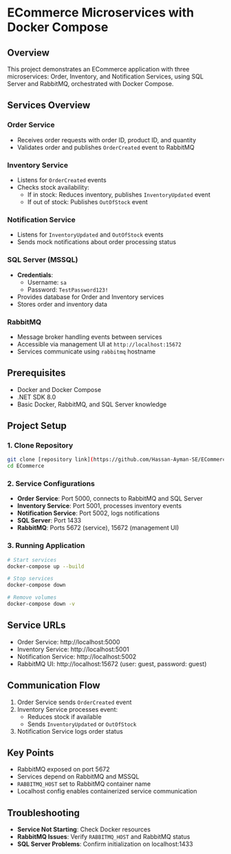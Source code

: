 # ECommerce Microservices with Docker Compose

## Overview

This project demonstrates an ECommerce application with three microservices: Order, Inventory, and Notification Services, using SQL Server and RabbitMQ, orchestrated with Docker Compose.

## Services Overview

### Order Service

- Receives order requests with order ID, product ID, and quantity
- Validates order and publishes `OrderCreated` event to RabbitMQ

### Inventory Service

- Listens for `OrderCreated` events
- Checks stock availability:
  - If in stock: Reduces inventory, publishes `InventoryUpdated` event
  - If out of stock: Publishes `OutOfStock` event

### Notification Service

- Listens for `InventoryUpdated` and `OutOfStock` events
- Sends mock notifications about order processing status

### SQL Server (MSSQL)

- **Credentials**:
  - Username: `sa`
  - Password: `TestPassword123!`
- Provides database for Order and Inventory services
- Stores order and inventory data

### RabbitMQ

- Message broker handling events between services
- Accessible via management UI at `http://localhost:15672`
- Services communicate using `rabbitmq` hostname

## Prerequisites

- Docker and Docker Compose
- .NET SDK 8.0
- Basic Docker, RabbitMQ, and SQL Server knowledge

## Project Setup

### 1. Clone Repository

```bash
git clone [repository link](https://github.com/Hassan-Ayman-SE/ECommerce.git)
cd ECommerce
```

### 2. Service Configurations

- **Order Service**: Port 5000, connects to RabbitMQ and SQL Server
- **Inventory Service**: Port 5001, processes inventory events
- **Notification Service**: Port 5002, logs notifications
- **SQL Server**: Port 1433
- **RabbitMQ**: Ports 5672 (service), 15672 (management UI)

### 3. Running Application

```bash
# Start services
docker-compose up --build

# Stop services
docker-compose down

# Remove volumes
docker-compose down -v
```

## Service URLs

- Order Service: http://localhost:5000
- Inventory Service: http://localhost:5001
- Notification Service: http://localhost:5002
- RabbitMQ UI: http://localhost:15672 (user: guest, password: guest)

## Communication Flow

1. Order Service sends `OrderCreated` event
2. Inventory Service processes event:
   - Reduces stock if available
   - Sends `InventoryUpdated` or `OutOfStock`
3. Notification Service logs order status

## Key Points

- RabbitMQ exposed on port 5672
- Services depend on RabbitMQ and MSSQL
- `RABBITMQ_HOST` set to RabbitMQ container name
- Localhost config enables containerized service communication

## Troubleshooting

- **Service Not Starting**: Check Docker resources
- **RabbitMQ Issues**: Verify `RABBITMQ_HOST` and RabbitMQ status
- **SQL Server Problems**: Confirm initialization on localhost:1433
